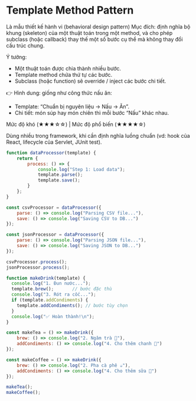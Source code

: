 # Template Method Pattern

Là mẫu thiết kế hành vi (behavioral design pattern)
Mục đích: định nghĩa bộ khung (skeleton) của một thuật toán trong một method, và cho phép subclass (hoặc callback) thay thế một số bước cụ thể mà không thay đổi cấu trúc chung.

Ý tưởng:
- Một thuật toán được chia thành nhiều bước.
- Template method chứa thứ tự các bước.
- Subclass (hoặc function) sẽ override / inject các bước chi tiết.

👉 Hình dung: giống như công thức nấu ăn:
- Template: “Chuẩn bị nguyên liệu → Nấu → Ăn”.
- Chi tiết: món súp hay món chiên thì mỗi bước “Nấu” khác nhau.

Mức độ khó (★★★☆☆) | Mức độ phổ biến (★★★★☆)

Dùng nhiều trong framework, khi cần định nghĩa luồng chuẩn (vd: hook của React, lifecycle của Servlet, JUnit test).

```javascript
function dataProcessor(template) {
    return {
        process: () => {
            console.log("Step 1: Load data");
            template.parse();
            template.save();
        }
    };
}

const csvProcessor = dataProcessor({
    parse: () => console.log("Parsing CSV file..."),
    save: () => console.log("Saving CSV to DB...")
});

const jsonProcessor = dataProcessor({
    parse: () => console.log("Parsing JSON file..."),
    save: () => console.log("Saving JSON to DB...")
});

csvProcessor.process();
jsonProcessor.process();
```

```javascript
function makeDrink(template) {
  console.log("1. Đun nước...");
  template.brew();       // bước đặc thù
  console.log("3. Rót ra cốc...");
  if (template.addCondiments) {
    template.addCondiments(); // bước tùy chọn
  }
  console.log("✅ Hoàn thành!\n");
}

const makeTea = () => makeDrink({
    brew: () => console.log("2. Ngâm trà 🍵"),
    addCondiments: () => console.log("4. Cho thêm chanh 🍋")
});

const makeCoffee = () => makeDrink({
    brew: () => console.log("2. Pha cà phê ☕"),
    addCondiments: () => console.log("4. Cho thêm sữa 🥛")
});

makeTea();
makeCoffee();
```

